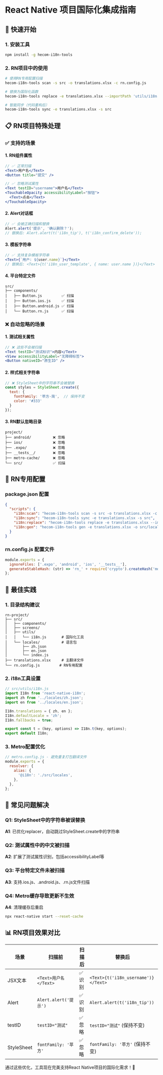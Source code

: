 # React Native 项目国际化集成指南

## 🚀 快速开始

### 1. 安装工具

```bash
npm install -g hecom-i18n-tools
```

### 2. RN项目中的使用

```bash
# 使用RN专用配置扫描
hecom-i18n-tools scan -s src -o translations.xlsx -c rn.config.js

# 替换为国际化函数
hecom-i18n-tools replace -e translations.xlsx --importPath 'utils/i18n'

# 智能同步（代码重构后）
hecom-i18n-tools sync -e translations.xlsx -s src
```

## 📋 RN项目特殊处理

### ✅ 支持的场景

#### 1. **RN组件属性**

```jsx
// ✅ 正常扫描
<Text>用户名</Text>
<Button title="提交" />

// ✅ 忽略测试属性
<Text testID="username">用户名</Text>
<TouchableOpacity accessibilityLabel="按钮">
  <Text>点击</Text>
</TouchableOpacity>
```

#### 2. **Alert对话框**

```javascript
// ✅ 会被正确扫描和替换
Alert.alert('提示', '确认删除？');
// 替换后: Alert.alert(t('i18n_tip'), t('i18n_confirm_delete'));
```

#### 3. **模板字符串**

```jsx
// ✅ 支持复杂模板字符串
<Text>{`用户: ${user.name}`}</Text>
// 替换后: <Text>{t('i18n_user_template', { name: user.name })}</Text>
```

#### 4. **平台特定文件**

```
src/
├── components/
│   ├── Button.js         ✅ 扫描
│   ├── Button.ios.js     ✅ 扫描  
│   ├── Button.android.js ✅ 扫描
│   └── Button.rn.js      ✅ 扫描
```

### ❌ 自动忽略的场景

#### 1. **测试相关属性**

```jsx
// ❌ 这些不会被扫描
<Text testID="测试标识">内容</Text>
<View accessibilityLabel="无障碍标签">
<Button nativeID="原生ID" />
```

#### 2. **样式相关字符串**

```javascript
// ❌ StyleSheet中的字符串不会被替换
const styles = StyleSheet.create({
  text: {
    fontFamily: '苹方-简',  // 保持不变
    color: '#333'
  }
});
```

#### 3. **RN默认忽略目录**

```
project/
├── android/          ❌ 忽略
├── ios/              ❌ 忽略
├── .expo/            ❌ 忽略
├── __tests__/        ❌ 忽略
├── metro-cache/      ❌ 忽略
└── src/              ✅ 扫描
```

## 🔧 RN专用配置

### package.json 配置

```json
{
  "scripts": {
    "i18n:scan": "hecom-i18n-tools scan -s src -o translations.xlsx -c rn.config.js",
    "i18n:sync": "hecom-i18n-tools sync -e translations.xlsx -s src",
    "i18n:replace": "hecom-i18n-tools replace -e translations.xlsx --importPath utils/i18n",
    "i18n:gen": "hecom-i18n-tools gen -e translations.xlsx -o src/locales"
  }
}
```

### rn.config.js 配置文件

```javascript
module.exports = {
  ignoreFiles: ['.expo', 'android', 'ios', '__tests__'],
  generateStableHash: (str) => 'rn_' + require('crypto').createHash('md5').update(str).digest('hex').substring(0, 12),
};
```

## 🎯 最佳实践

### 1. **目录结构建议**

```
rn-project/
├── src/
│   ├── components/
│   ├── screens/
│   ├── utils/
│   │   └── i18n.js       # 国际化工具
│   └── locales/          # 语言包
│       ├── zh.json
│       ├── en.json
│       └── index.js
├── translations.xlsx     # 主翻译文件
└── rn.config.js         # RN专用配置
```

### 2. **i18n工具设置**

```javascript
// src/utils/i18n.js
import I18n from 'react-native-i18n';
import zh from '../locales/zh.json';
import en from '../locales/en.json';

I18n.translations = { zh, en };
I18n.defaultLocale = 'zh';
I18n.fallbacks = true;

export const t = (key, options) => I18n.t(key, options);
export default I18n;
```

### 3. **Metro配置优化**

```javascript
// metro.config.js - 避免重复打包翻译文件
module.exports = {
  resolver: {
    alias: {
      '@i18n': './src/locales',
    },
  },
};
```

## 🚨 常见问题解决

### Q1: StyleSheet中的字符串被误替换

**A1**: 已优化replacer，自动跳过StyleSheet.create中的字符串

### Q2: 测试属性中的中文被扫描

**A2**: 扩展了测试属性识别，包括accessibilityLabel等

### Q3: 平台特定文件未被扫描

**A3**: 支持.ios.js、.android.js、.rn.js文件扫描

### Q4: Metro缓存导致更新不生效

**A4**: 清理缓存后重启

```bash
npx react-native start --reset-cache
```

## 📊 RN项目效果对比

| 场景       | 扫描前                  | 扫描后  | 替换后                                |
| ---------- | ----------------------- | ------- | ------------------------------------- |
| JSX文本    | `<Text>用户名</Text>` | ✅ 识别 | `<Text>{t('i18n_username')}</Text>` |
| Alert      | `Alert.alert('提示')` | ✅ 识别 | `Alert.alert(t('i18n_tip'))`        |
| testID     | `testID="测试"`       | ✅ 忽略 | `testID="测试"` (保持不变)          |
| StyleSheet | `fontFamily: '苹方'`  | ✅ 忽略 | `fontFamily: '苹方'` (保持不变)     |

通过这些优化，工具现在完美支持React Native项目的国际化需求！🎉
